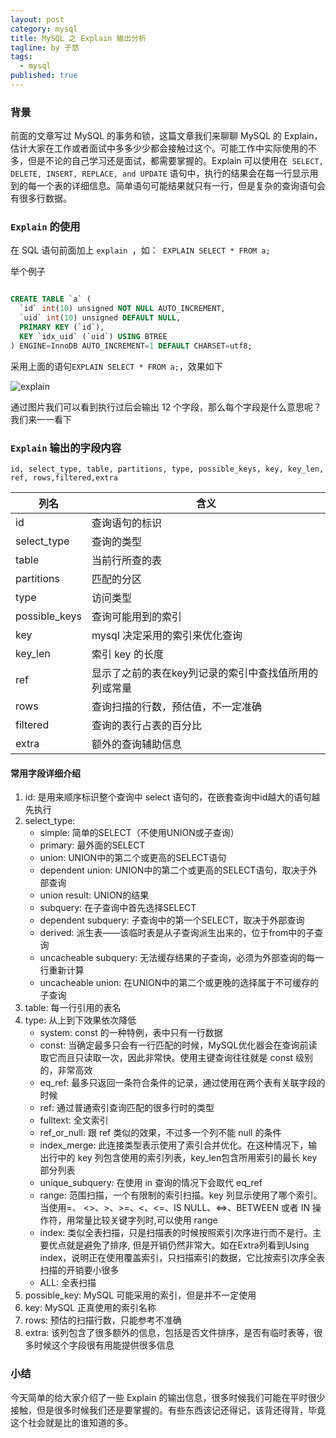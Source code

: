 ```yaml
---
layout: post
category: mysql
title: MySQL 之 Explain 输出分析
tagline: by 子悠
tags: 
  - mysql
published: true
---
```


### 背景
前面的文章写过 MySQL 的事务和锁，这篇文章我们来聊聊 MySQL 的 Explain，估计大家在工作或者面试中多多少少都会接触过这个。可能工作中实际使用的不多，但是不论的自己学习还是面试，都需要掌握的。Explain 可以使用在` SELECT, DELETE, INSERT, REPLACE, and UPDATE` 语句中，执行的结果会在每一行显示用到的每一个表的详细信息。简单语句可能结果就只有一行，但是复杂的查询语句会有很多行数据。
 <!--more-->

### `Explain` 的使用
在 SQL 语句前面加上 `explain `，如：` EXPLAIN SELECT * FROM a;` 

举个例子

```sql

CREATE TABLE `a` (
  `id` int(10) unsigned NOT NULL AUTO_INCREMENT,
  `uid` int(10) unsigned DEFAULT NULL,
  PRIMARY KEY (`id`),
  KEY `idx_uid` (`uid`) USING BTREE
) ENGINE=InnoDB AUTO_INCREMENT=1 DEFAULT CHARSET=utf8;

```
采用上面的语句` EXPLAIN SELECT * FROM a; `，效果如下
<!--![explain](http://127.0.0.1:4000/assets/images/2019/java/image_ziyou/explain1.jpg)-->
![explain](http://www.justdojava.com/assets/images/2019/java/image_ziyou/explain1.jpg)

通过图片我们可以看到执行过后会输出 12 个字段，那么每个字段是什么意思呢？我们来一一看下

### `Explain` 输出的字段内容 

`id, select_type, table, partitions, type, possible_keys, key, key_len, ref, rows,filtered,extra`


| 列名 | 含义 |
| --- | --- |
| id | 查询语句的标识 |
| select_type | 查询的类型 |
| table | 当前行所查的表 |
| partitions | 匹配的分区 |
| type | 访问类型 |
| possible_keys | 查询可能用到的索引 |
| key | mysql 决定采用的索引来优化查询 |
| key_len | 索引 key 的长度 |
| ref | 显示了之前的表在key列记录的索引中查找值所用的列或常量 |
| rows | 查询扫描的行数，预估值，不一定准确 |
| filtered | 查询的表行占表的百分比 |
| extra | 额外的查询辅助信息 |

#### 常用字段详细介绍
1. id: 是用来顺序标识整个查询中 select 语句的，在嵌套查询中id越大的语句越先执行
2. select_type: 
    - simple: 简单的SELECT（不使用UNION或子查询）
    - primary: 最外面的SELECT
    - union: UNION中的第二个或更高的SELECT语句
    - dependent union: UNION中的第二个或更高的SELECT语句，取决于外部查询
    - union result: UNION的结果
    - subquery: 在子查询中首先选择SELECT
    - dependent subquery: 子查询中的第一个SELECT，取决于外部查询
    - derived: 派生表——该临时表是从子查询派生出来的，位于from中的子查询
    - uncacheable subquery: 无法缓存结果的子查询，必须为外部查询的每一行重新计算
    - uncacheable union: 在UNION中的第二个或更晚的选择属于不可缓存的子查询
3. table: 每一行引用的表名
4. type: 从上到下效果依次降低
    - system: const 的一种特例，表中只有一行数据
    - const: 当确定最多只会有一行匹配的时候，MySQL优化器会在查询前读取它而且只读取一次，因此非常快。使用主键查询往往就是 const 级别的，非常高效
    - eq_ref: 最多只返回一条符合条件的记录，通过使用在两个表有关联字段的时候
    - ref: 通过普通索引查询匹配的很多行时的类型
    - fulltext: 全文索引
    - ref_or_null: 跟 ref 类似的效果，不过多一个列不能 null 的条件
    - index_merge: 此连接类型表示使用了索引合并优化。在这种情况下，输出行中的 key 列包含使用的索引列表，key_len包含所用索引的最长 key 部分列表
    - unique_subquery: 在使用 in 查询的情况下会取代 eq_ref
    - range: 范围扫描，一个有限制的索引扫描。key 列显示使用了哪个索引。当使用=、 <>、>、>=、<、<=、IS NULL、<=>、BETWEEN 或者 IN 操作符，用常量比较关键字列时,可以使用 range
    - index: 类似全表扫描，只是扫描表的时候按照索引次序进行而不是行。主要优点就是避免了排序, 但是开销仍然非常大。如在Extra列看到Using index，说明正在使用覆盖索引，只扫描索引的数据，它比按索引次序全表扫描的开销要小很多
    - ALL: 全表扫描
5. possible_key: MySQL 可能采用的索引，但是并不一定使用
6. key: MySQL 正真使用的索引名称
7. rows: 预估的扫描行数，只能参考不准确
8. extra: 该列包含了很多额外的信息，包括是否文件排序，是否有临时表等，很多时候这个字段很有用能提供很多信息

### 小结
今天简单的给大家介绍了一些 Explain 的输出信息，很多时候我们可能在平时很少接触，但是很多时候我们还是要掌握的。有些东西该记还得记，该背还得背，毕竟这个社会就是比的谁知道的多。
